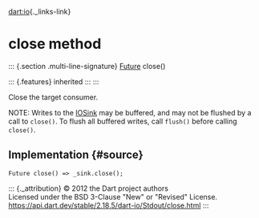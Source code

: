 [dart:io](../../dart-io/dart-io-library){._links-link}

close method
============

::: {.section .multi-line-signature}
[Future](../../dart-async/future-class) close()

::: {.features}
inherited
:::
:::

Close the target consumer.

NOTE: Writes to the [IOSink](../iosink-class) may be buffered, and may
not be flushed by a call to `close()`. To flush all buffered writes,
call `flush()` before calling `close()`.

Implementation {#source}
--------------

``` {.language-dart data-language="dart"}
Future close() => _sink.close();
```

::: {._attribution}
© 2012 the Dart project authors\
Licensed under the BSD 3-Clause \"New\" or \"Revised\" License.\
<https://api.dart.dev/stable/2.18.5/dart-io/Stdout/close.html>
:::
